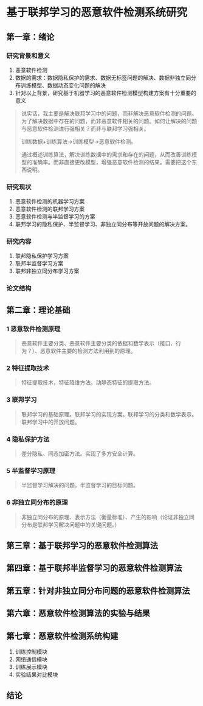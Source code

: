 # 基于联邦学习的恶意软件检测系统研究

## 第一章：绪论

### 研究背景和意义

1. 恶意软件检测
2. 数据的需求：数据隐私保护的需求、数据无标签问题的解决、数据非独立同分布训练模型、数据动态变化问题的解决
3. 针对以上背景，研究基于机器学习的恶意软件检测模型构建方案有十分重要的意义

> 说实话，我主要是解决联邦学习中的问题，而非解决恶意软件检测的问题。为了解决数据中存在的问题，而非恶意软件相关的问题。如何让解决的问题与恶意软件检测进行强相关？而非与联邦学习强相关。
>
> 训练数据+训练算法->训练模型->恶意软件检测。
>
> 通过概述训练算法，解决训练数据中的需求和存在的问题，从而改善训练模型的准确率。而非直接更改模型，增强恶意软件检测的结果。需要把这个东西说明。

### 研究现状

1. 恶意软件检测的机器学习方案
2. 恶意软件检测的联邦学习方案
3. 恶意软件检测与半监督学习的方案
4. 联邦学习的隐私保护、半监督学习、非独立同分布等开放问题的解决方案。

### 研究内容

1. 联邦隐私保护学习方案
2. 联邦半监督学习方案
3. 联邦非独立同分布学习方案

### 论文结构

## 第二章：理论基础

### 1 恶意软件检测原理

> 恶意软件主要分类、恶意软件主要分类的依据和数学表示（接口、行为？）、恶意软件主要的检测方法利用到的原理。

### 2 特征提取技术

> 特征提取技术，特征降维方法。动静态特征的提取方法。

### 3 联邦学习

> 联邦学习的基础原理。联邦学习的实现方案。联邦学习的分类和数学表示。联邦学习中的开放问题。

### 4 隐私保护方法

> 差分隐私、同态加密方法。实现了多方安全计算。

### 5 半监督学习原理

> 半监督学习解决的问题。半监督学习的目标问题。

### 6 非独立同分布的原理

> 非独立同分布的原理、表示方法（衡量标准）、产生的影响（论证非独立同分布是联邦学习解决问题中的关键问题。）

## 第三章：基于联邦学习的恶意软件检测算法

## 第四章：基于联邦半监督学习的恶意软件检测算法

## 第五章：针对非独立同分布问题的恶意软件检测算法

## 第六章：恶意软件检测算法的实验与结果


## 第七章：恶意软件检测系统构建

1. 训练控制模块
2. 网络通信模块
3. 训练展示模块
4. 实验结果对比模块


## 结论
